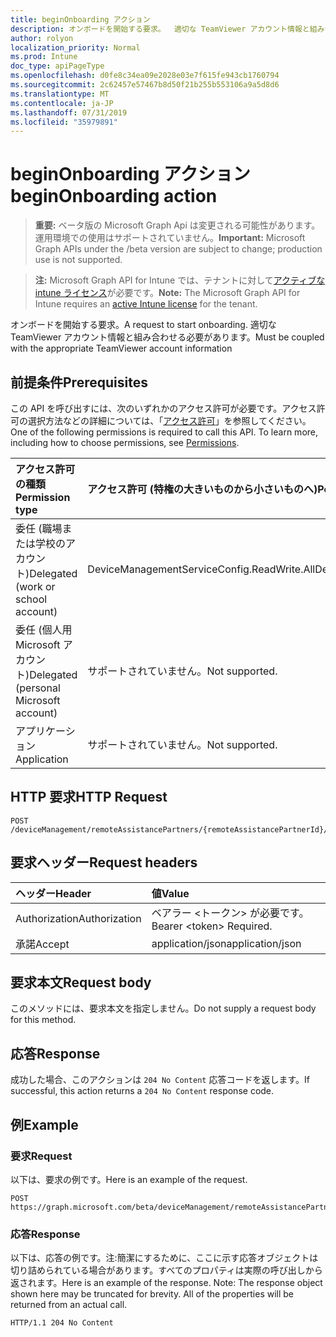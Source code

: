 ```yaml
---
title: beginOnboarding アクション
description: オンボードを開始する要求。  適切な TeamViewer アカウント情報と組み合わせる必要があります。
author: rolyon
localization_priority: Normal
ms.prod: Intune
doc_type: apiPageType
ms.openlocfilehash: d0fe8c34ea09e2028e03e7f615fe943cb1760794
ms.sourcegitcommit: 2c62457e57467b8d50f21b255b553106a9a5d8d6
ms.translationtype: MT
ms.contentlocale: ja-JP
ms.lasthandoff: 07/31/2019
ms.locfileid: "35979891"
---
```

# <a name="beginonboarding-action"></a><span data-ttu-id="28111-104">beginOnboarding アクション</span><span class="sxs-lookup"><span data-stu-id="28111-104">beginOnboarding action</span></span>

> <span data-ttu-id="28111-105">**重要:** ベータ版の Microsoft Graph Api は変更される可能性があります。運用環境での使用はサポートされていません。</span><span class="sxs-lookup"><span data-stu-id="28111-105">**Important:** Microsoft Graph APIs under the /beta version are subject to change; production use is not supported.</span></span>

> <span data-ttu-id="28111-106">**注:** Microsoft Graph API for Intune では、テナントに対して[アクティブな intune ライセンス](https://go.microsoft.com/fwlink/?linkid=839381)が必要です。</span><span class="sxs-lookup"><span data-stu-id="28111-106">**Note:** The Microsoft Graph API for Intune requires an [active Intune license](https://go.microsoft.com/fwlink/?linkid=839381) for the tenant.</span></span>

<span data-ttu-id="28111-107">オンボードを開始する要求。</span><span class="sxs-lookup"><span data-stu-id="28111-107">A request to start onboarding.</span></span>  <span data-ttu-id="28111-108">適切な TeamViewer アカウント情報と組み合わせる必要があります。</span><span class="sxs-lookup"><span data-stu-id="28111-108">Must be coupled with the appropriate TeamViewer account information</span></span>

## <a name="prerequisites"></a><span data-ttu-id="28111-109">前提条件</span><span class="sxs-lookup"><span data-stu-id="28111-109">Prerequisites</span></span>
<span data-ttu-id="28111-p103">この API を呼び出すには、次のいずれかのアクセス許可が必要です。アクセス許可の選択方法などの詳細については、「[アクセス許可](/graph/permissions-reference)」を参照してください。</span><span class="sxs-lookup"><span data-stu-id="28111-p103">One of the following permissions is required to call this API. To learn more, including how to choose permissions, see [Permissions](/graph/permissions-reference).</span></span>

|<span data-ttu-id="28111-112">アクセス許可の種類</span><span class="sxs-lookup"><span data-stu-id="28111-112">Permission type</span></span>|<span data-ttu-id="28111-113">アクセス許可 (特権の大きいものから小さいものへ)</span><span class="sxs-lookup"><span data-stu-id="28111-113">Permissions (from most to least privileged)</span></span>|
|:---|:---|
|<span data-ttu-id="28111-114">委任 (職場または学校のアカウント)</span><span class="sxs-lookup"><span data-stu-id="28111-114">Delegated (work or school account)</span></span>|<span data-ttu-id="28111-115">DeviceManagementServiceConfig.ReadWrite.All</span><span class="sxs-lookup"><span data-stu-id="28111-115">DeviceManagementServiceConfig.ReadWrite.All</span></span>|
|<span data-ttu-id="28111-116">委任 (個人用 Microsoft アカウント)</span><span class="sxs-lookup"><span data-stu-id="28111-116">Delegated (personal Microsoft account)</span></span>|<span data-ttu-id="28111-117">サポートされていません。</span><span class="sxs-lookup"><span data-stu-id="28111-117">Not supported.</span></span>|
|<span data-ttu-id="28111-118">アプリケーション</span><span class="sxs-lookup"><span data-stu-id="28111-118">Application</span></span>|<span data-ttu-id="28111-119">サポートされていません。</span><span class="sxs-lookup"><span data-stu-id="28111-119">Not supported.</span></span>|

## <a name="http-request"></a><span data-ttu-id="28111-120">HTTP 要求</span><span class="sxs-lookup"><span data-stu-id="28111-120">HTTP Request</span></span>
<!-- {
  "blockType": "ignored"
}
-->
``` http
POST /deviceManagement/remoteAssistancePartners/{remoteAssistancePartnerId}/beginOnboarding
```

## <a name="request-headers"></a><span data-ttu-id="28111-121">要求ヘッダー</span><span class="sxs-lookup"><span data-stu-id="28111-121">Request headers</span></span>
|<span data-ttu-id="28111-122">ヘッダー</span><span class="sxs-lookup"><span data-stu-id="28111-122">Header</span></span>|<span data-ttu-id="28111-123">値</span><span class="sxs-lookup"><span data-stu-id="28111-123">Value</span></span>|
|:---|:---|
|<span data-ttu-id="28111-124">Authorization</span><span class="sxs-lookup"><span data-stu-id="28111-124">Authorization</span></span>|<span data-ttu-id="28111-125">ベアラー &lt;トークン&gt; が必要です。</span><span class="sxs-lookup"><span data-stu-id="28111-125">Bearer &lt;token&gt; Required.</span></span>|
|<span data-ttu-id="28111-126">承諾</span><span class="sxs-lookup"><span data-stu-id="28111-126">Accept</span></span>|<span data-ttu-id="28111-127">application/json</span><span class="sxs-lookup"><span data-stu-id="28111-127">application/json</span></span>|

## <a name="request-body"></a><span data-ttu-id="28111-128">要求本文</span><span class="sxs-lookup"><span data-stu-id="28111-128">Request body</span></span>
<span data-ttu-id="28111-129">このメソッドには、要求本文を指定しません。</span><span class="sxs-lookup"><span data-stu-id="28111-129">Do not supply a request body for this method.</span></span>

## <a name="response"></a><span data-ttu-id="28111-130">応答</span><span class="sxs-lookup"><span data-stu-id="28111-130">Response</span></span>
<span data-ttu-id="28111-131">成功した場合、このアクションは `204 No Content` 応答コードを返します。</span><span class="sxs-lookup"><span data-stu-id="28111-131">If successful, this action returns a `204 No Content` response code.</span></span>

## <a name="example"></a><span data-ttu-id="28111-132">例</span><span class="sxs-lookup"><span data-stu-id="28111-132">Example</span></span>

### <a name="request"></a><span data-ttu-id="28111-133">要求</span><span class="sxs-lookup"><span data-stu-id="28111-133">Request</span></span>
<span data-ttu-id="28111-134">以下は、要求の例です。</span><span class="sxs-lookup"><span data-stu-id="28111-134">Here is an example of the request.</span></span>
``` http
POST https://graph.microsoft.com/beta/deviceManagement/remoteAssistancePartners/{remoteAssistancePartnerId}/beginOnboarding
```

### <a name="response"></a><span data-ttu-id="28111-135">応答</span><span class="sxs-lookup"><span data-stu-id="28111-135">Response</span></span>
<span data-ttu-id="28111-p104">以下は、応答の例です。注:簡潔にするために、ここに示す応答オブジェクトは切り詰められている場合があります。すべてのプロパティは実際の呼び出しから返されます。</span><span class="sxs-lookup"><span data-stu-id="28111-p104">Here is an example of the response. Note: The response object shown here may be truncated for brevity. All of the properties will be returned from an actual call.</span></span>
``` http
HTTP/1.1 204 No Content
```






